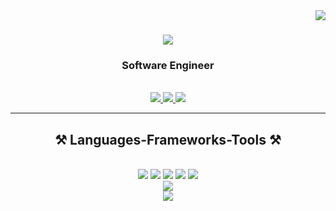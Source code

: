 <img align="right" src="https://visitor-badge.laobi.icu/badge?page_id=RO35ERT.RO35ERT" />
<h1 align="center">
    <img src="https://readme-typing-svg.herokuapp.com/?font=Righteous&size=35&center=true&vCenter=true&width=500&height=70&duration=4000&lines=Hi+There!+👋;+I'm+Phiri+Robert!;" />
</h1>

<h3 align="center">Software Engineer</h3>

<br/>

<div align="center">


 </div>
 
<div align="center"> 
  <a href="mailto:phirirobert.robert@gmail.com">
    <img src="https://img.shields.io/badge/Gmail-333333?style=for-the-badge&logo=gmail&logoColor=red" />
  </a>
  <a href="https://www.linkedin.com/in/robert-phiri-b72b51218?utm_source=share&utm_campaign=share_via&utm_content=profile&utm_medium=android_app" target="_blank">
    <img src="https://img.shields.io/badge/LinkedIn-0077B5?style=for-the-badge&logo=linkedin&logoColor=white" target="_blank" />
  </a>
  <a href="" target="_blank">
     <img src="https://img.shields.io/badge/Portfolio-FF5722?style=for-the-badge&logo=todoist&logoColor=white" target="_blank" /> <!-- sqlite, safari, google-chrome are other good icon options -->
  </a>
</div>

 <hr/>
 
<h2 align="center">⚒️ Languages-Frameworks-Tools ⚒️</h2>
<br/>
<div align="center">
    <img src="https://skillicons.dev/icons?i=java,javascript,python" />
    <img src="https://skillicons.dev/icons?i=php,ts,elixir,dart"/>
    <img src="https://skillicons.dev/icons?i=mysql,mongodb,postgres"/>
    <img src="https://skillicons.dev/icons?i=html,css"/>
    <img src="https://skillicons.dev/icons?i=react,flutter,django,express" /><br>
    <img src="https://skillicons.dev/icons?i=spring,bootstrap,laravel,nextjs" /><br>
    <img src="https://skillicons.dev/icons?i=tailwind,vscode,github,git,linux,postman" /><br>
</div>
<br/>

